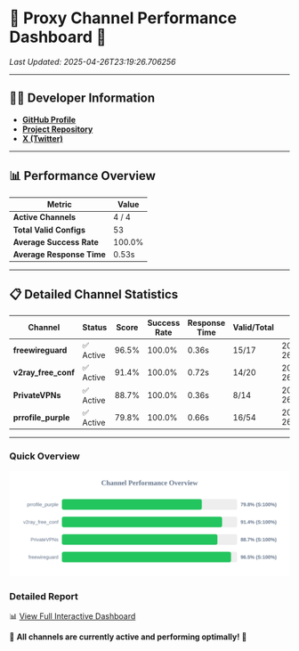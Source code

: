 # 🌟 Proxy Channel Performance Dashboard 🌟

_Last Updated: 2025-04-26T23:19:26.706256_

---

## 👩‍💻 Developer Information

- **[GitHub Profile](https://github.com/4n0nymou3)**  
- **[Project Repository](https://github.com/4n0nymou3/multi-proxy-config-fetcher)**  
- **[X (Twitter)](https://x.com/4n0nymou3)**  

---

## 📊 Performance Overview

| Metric                | Value       |
|-----------------------|-------------|
| **Active Channels**   | 4 / 4       |
| **Total Valid Configs** | 53          |
| **Average Success Rate** | 100.0%      |
| **Average Response Time** | 0.53s       |

---

## 📋 Detailed Channel Statistics

| Channel          | Status     | Score  | Success Rate | Response Time | Valid/Total | Last Success               |
|------------------|------------|--------|--------------|---------------|-------------|----------------------------|
| **freewireguard**  | ✅ Active  | 96.5%  | 100.0% | 0.36s         | 15/17       | 2025-04-26T23:19:26.704714 |
| **v2ray_free_conf**  | ✅ Active  | 91.4%  | 100.0% | 0.72s         | 14/20       | 2025-04-26T23:19:25.919877 |
| **PrivateVPNs**  | ✅ Active  | 88.7%  | 100.0% | 0.36s         | 8/14       | 2025-04-26T23:19:26.318454 |
| **prrofile_purple**  | ✅ Active  | 79.8%  | 100.0% | 0.66s         | 16/54       | 2025-04-26T23:19:25.159917 |

---

### Quick Overview
<div align="center">
  <a href="https://raw.githubusercontent.com/nullluser/NullRepo/refs/heads/main/assets/channel_stats_chart.svg">
    <img src="https://raw.githubusercontent.com/nullluser/NullRepo/refs/heads/main/assets/channel_stats_chart.svg" alt="Source Performance Statistics" width="800">
  </a>
</div>

### Detailed Report
📊 [View Full Interactive Dashboard](https://htmlpreview.github.io/?https://github.com/nullluser/NullRepo/blob/main/assets/performance_report.html)

🎉 **All channels are currently active and performing optimally!** 🎉
